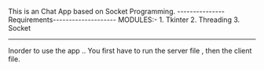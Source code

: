 This is an Chat App based on Socket Programming.
---------------Requirements--------------------
    MODULES:-
        1. Tkinter
        2. Threading
        3. Socket

-----------------------------------------------
Inorder to use the app .. You first have to run the server file , then the client file.